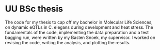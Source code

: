 # UU BSc thesis
The code for my thesis to cap off my bachelor in Molecular Life Sciences, on dynamic eQTLs in C. elegans during development and heat stress.
The fundamentals of the code, implementing the data preparation and a test bagging run, were written by my Basten Snoek, my supervisor.
I worked on revising the code, writing the analysis, and plotting the results.
